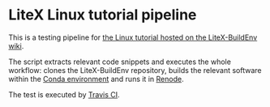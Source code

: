 # LiteX Linux tutorial pipeline

This is a testing pipeline for [the Linux tutorial hosted on the LiteX-BuildEnv wiki](https://github.com/timvideos/litex-buildenv/wiki/Linux).

The script extracts relevant code snippets and executes the whole workflow: clones the LiteX-BuildEnv repository, builds the relevant software within the [Conda environment](https://anaconda.org/anaconda/conda) and runs it in [Renode](https://renode.io).

The test is executed by [Travis CI](https://travis-ci.com/antmicro/litex-linux-tutorial-pipeline).
